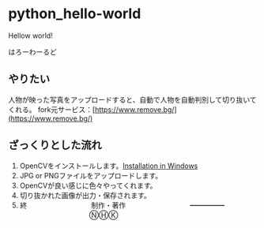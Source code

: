 # python_hello-world
Hellow world!

はろーわーるど

## やりたい
人物が映った写真をアップロードすると、自動で人物を自動判別して切り抜いてくれる。
fork元サービス：[https://www.remove.bg/](https://www.remove.bg/)

## ざっくりとした流れ
1. OpenCVをインストールします。[Installation in Windows](https://docs.opencv.org/master/d3/d52/tutorial_windows_install.html)
1. JPG or PNGファイルをアップロードします。
1. OpenCVが良い感じに色々やってくれます。
1. 切り抜かれた画像が出力・保存されます。
1. 終
　　　　　　　　　制作・著作
　　　　　　　　　━━━━━
　　　　　　　　　　ⓃⒽⓀ
